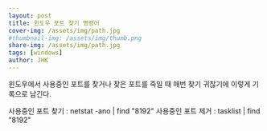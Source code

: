 ```yaml
---
layout: post
title: 윈도우 포트 찾기 명령어
cover-img: /assets/img/path.jpg
#thumbnail-img: /assets/img/thumb.png
share-img: /assets/img/path.jpg
tags: [windows]
author: JHK
---
```


윈도우에서 사용중인 포트를 찾거나 찾은 포트를 죽일 때 매번 찾기 귀찮기에 이렇게 기록으로 남긴다.

사용중인 포트 찾기 : netstat -ano | find "8192"
사용중인 포트 제거 : tasklist | find "8192"